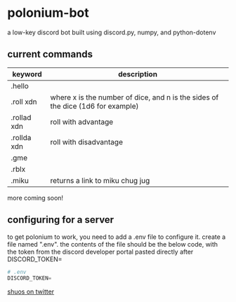 # polonium-bot
a low-key discord bot built using discord.py, numpy, and python-dotenv

## current commands
keyword | description
--------|---------
.hello |
.roll xdn | where x is the number of dice, and n is the sides of the dice (1d6 for example)
.rollad xdn | roll with advantage
.rollda xdn | roll with disadvantage
.gme |
.rblx | 
.miku | returns a link to miku chug jug

more coming soon!

## configuring for a server
to get polonium to work, you need to add a .env file to configure it. create a file named ".env". the contents of the file should be the below code, with the token from the discord developer portal pasted directly after DISCORD_TOKEN=
```python
# .env
DISCORD_TOKEN=
```
[shuos on twitter](https://twitter.com/home)
